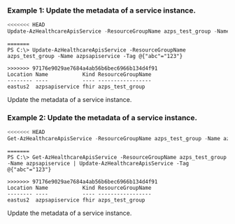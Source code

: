 ### Example 1: Update the metadata of a service instance.
```powershell
<<<<<<< HEAD
Update-AzHealthcareApisService -ResourceGroupName azps_test_group -Name azpsapiservice -Tag @{"abc"="123"}
```

```output
=======
PS C:\> Update-AzHealthcareApisService -ResourceGroupName azps_test_group -Name azpsapiservice -Tag @{"abc"="123"}

>>>>>>> 97176e9029ae7684a4ab56b6bec6966b134d4f91
Location Name           Kind ResourceGroupName
-------- ----           ---- -----------------
eastus2  azpsapiservice fhir azps_test_group
```

Update the metadata of a service instance.

### Example 2: Update the metadata of a service instance.
```powershell
<<<<<<< HEAD
Get-AzHealthcareApisService -ResourceGroupName azps_test_group -Name azpsapiservice | Update-AzHealthcareApisService -Tag @{"abc"="123"}
```

```output
=======
PS C:\> Get-AzHealthcareApisService -ResourceGroupName azps_test_group -Name azpsapiservice | Update-AzHealthcareApisService -Tag @{"abc"="123"}

>>>>>>> 97176e9029ae7684a4ab56b6bec6966b134d4f91
Location Name           Kind ResourceGroupName
-------- ----           ---- -----------------
eastus2  azpsapiservice fhir azps_test_group
```

Update the metadata of a service instance.